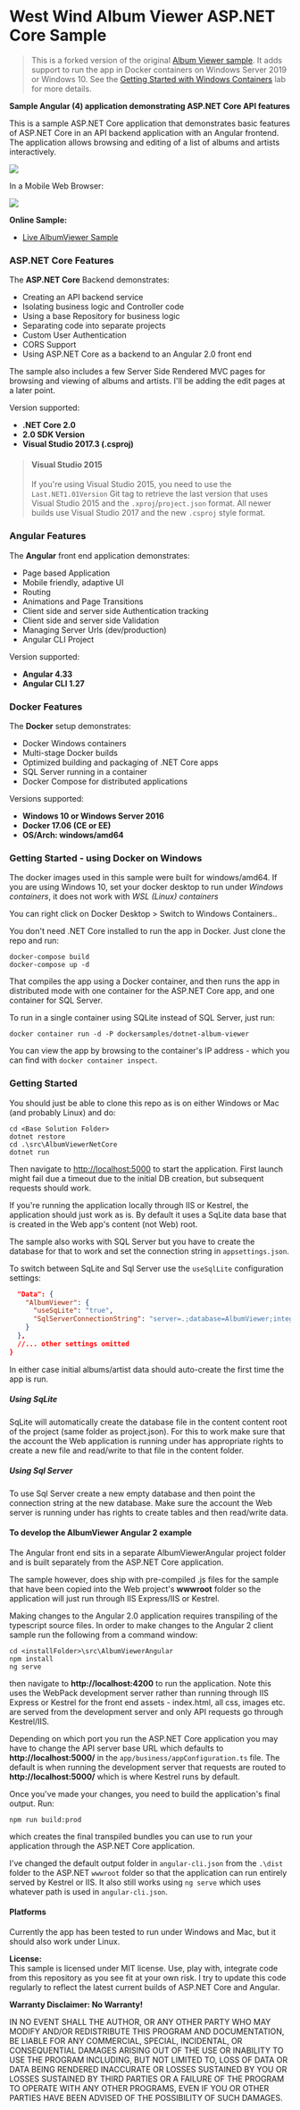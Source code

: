 ﻿# West Wind Album Viewer ASP.NET Core Sample

> This is a forked version of the original [Album Viewer sample](https://github.com/RickStrahl/AlbumViewerVNext). It adds support to run the app in Docker containers on Windows Server 2019 or Windows 10. See the [Getting Started with Windows Containers](https://github.com/docker/labs/tree/master/windows/windows-containers) lab for more details.

**Sample Angular (4) application demonstrating ASP.NET Core API features**

This is a sample ASP.NET Core application that demonstrates basic features of ASP.NET Core in an API backend application with an Angular frontend. The application allows browsing and editing of a list of albums and artists interactively.

![](AlbumViewer.png)

In a Mobile Web Browser: 

![](AlbumViewerMobile.png)

**Online Sample:**
* [Live AlbumViewer Sample](https://samples.west-wind.com/AlbumViewerCore/)

### ASP.NET Core Features
The **ASP.NET Core** Backend demonstrates:

* Creating an API backend service
* Isolating business logic and Controller code
* Using a base Repository for business logic
* Separating code into separate projects
* Custom User Authentication
* CORS Support
* Using ASP.NET Core as a backend to an Angular 2.0 front end

The sample also includes a few Server Side Rendered MVC pages for browsing and viewing of albums and artists. I'll be adding the edit pages at a later point.

Version supported:  
* **.NET Core 2.0**
* **2.0 SDK Version**
* **Visual Studio 2017.3 (.csproj)**

> #### Visual Studio 2015
> If you're using Visual Studio 2015, you need to use the `Last.NET1.01Version` Git tag to retrieve the last version that uses Visual Studio 2015 and the `.xproj`/`project.json` format. All newer builds use Visual Studio 2017 and the new `.csproj` style format.

### Angular Features
The **Angular** front end application demonstrates:

* Page based Application
* Mobile friendly, adaptive UI
* Routing
* Animations and Page Transitions
* Client side and server side Authentication tracking
* Client side and server side Validation
* Managing Server Urls (dev/production)
* Angular CLI Project

Version supported:  
* **Angular 4.33**  
* **Angular CLI 1.27**

### Docker Features
The **Docker** setup demonstrates:

* Docker Windows containers
* Multi-stage Docker builds
* Optimized building and packaging of .NET Core apps
* SQL Server running in a container
* Docker Compose for distributed applications

Versions supported:
* **Windows 10 or Windows Server 2016**
* **Docker 17.06 (CE or EE)**
* **OS/Arch: windows/amd64**

### Getting Started - using Docker on Windows ###

The docker images used in this sample were built for windows/amd64. If you are using Windows 10, set your docker desktop to run under *Windows containers*, it does not work with *WSL (Linux) containers*

You can right click on Docker Desktop > Switch to Windows Containers..

You don't need .NET Core installed to run the app in Docker. Just clone the repo and run:

```
docker-compose build
docker-compose up -d
```

That compiles the app using a Docker container, and then runs the app in distributed mode with one container for the ASP.NET Core app, and one container for SQL Server.

To run in a single container using SQLite instead of SQL Server, just run:

```
docker container run -d -P dockersamples/dotnet-album-viewer
```

You can view the app by browsing to the container's IP address - which you can find with `docker container inspect`.

### Getting Started ###

You should just be able to clone this repo as is on either Windows or Mac (and probably Linux) and do:

```
cd <Base Solution Folder>
dotnet restore
cd .\src\AlbumViewerNetCore
dotnet run
```

Then navigate to [http://localhost:5000](http://localhost:5000) to start the application. First launch might fail due a timeout due to the initial DB creation, but subsequent requests should work.

If you're running the application locally through IIS or Kestrel, the application should just work as is. By default it uses a SqLite data base that is created in the Web app's content (not Web) root. 

The sample also works with SQL Server but you have to create the database for that to work and set the connection string in `appsettings.json`. 


To switch between SqLite and Sql Server use the `useSqlLite` configuration settings:

```json
  "Data": {
    "AlbumViewer": {
      "useSqLite": "true",
      "SqlServerConnectionString": "server=.;database=AlbumViewer;integrated security=true;",
    } 
  },
  //... other settings omitted
}
```  

In either case initial albums/artist data should auto-create the first time the app is run.

##### Using SqLite
SqLite will automatically create the database file in the content content root of the project (same folder as project.json). For this to work make sure that the account the Web application is running under has appropriate rights to create a new file and read/write to that file in the content folder.

##### Using Sql Server
To use Sql Server create a new empty database and then point the connection string at the new database. Make sure the account the Web server is running under has rights to create tables and then read/write data.

#### To develop the AlbumViewer Angular 2 example
The Angular front end sits in a separate AlbumViewerAngular project folder and is built separately from the ASP.NET Core application.

The sample however, does ship with pre-compiled .js files for the sample that have been copied into the Web project's **wwwroot** folder so the application will just run through IIS Express/IIS or Kestrel.


Making changes to the Angular 2.0 application requires transpiling of the typescript source files. In order to make changes to the Angular 2 client sample run the following from a command window:

```
cd <installFolder>\src\AlbumViewerAngular
npm install
ng serve
```

then navigate to **http://localhost:4200** to run the application. Note this uses the WebPack development server rather than running through IIS Express or Kestrel for the front end assets - index.html, all css, images etc. are served from the development server and only API requests go through Kestrel/IIS.

Depending on which port you run the ASP.NET Core application you may have to change the API server base URL which defaults to **http://localhost:5000/** in the `app/business/appConfiguration.ts` file. The default is when running the development server that requests are routed to **http://localhost:5000/** which is where Kestrel runs by default.

Once you've made your changes, you need to build the application's final output. Run:

```
npm run build:prod
```

which creates the final transpiled bundles you can use to run your application through the ASP.NET Core application.

I've changed the default output folder in `angular-cli.json` from the `.\dist` folder to the ASP.NET `wwwroot` folder so that the application can run entirely served by Kestrel or IIS. It also still works using `ng serve` which uses whatever path is used in `angular-cli.json`.

#### Platforms 
Currently the app has been tested to run under Windows and Mac, but it should also work under Linux.

**License:**  
This sample is licensed under MIT license. Use, play with, integrate code from
this repository as you see fit at your own risk. I try to update this code regularly to reflect the latest current builds of ASP.NET Core and Angular.

**Warranty Disclaimer: No Warranty!**

IN NO EVENT SHALL THE AUTHOR, OR ANY OTHER PARTY WHO MAY MODIFY
AND/OR REDISTRIBUTE THIS PROGRAM AND DOCUMENTATION, BE LIABLE 
FOR ANY COMMERCIAL, SPECIAL, INCIDENTAL, OR CONSEQUENTIAL DAMAGES
ARISING OUT OF THE USE OR INABILITY TO USE THE PROGRAM INCLUDING, 
BUT NOT LIMITED TO, LOSS OF DATA OR DATA BEING RENDERED INACCURATE
OR LOSSES SUSTAINED BY YOU OR LOSSES SUSTAINED BY THIRD PARTIES OR
A FAILURE OF THE PROGRAM TO OPERATE WITH ANY OTHER PROGRAMS, EVEN
IF YOU OR OTHER PARTIES HAVE BEEN ADVISED OF THE POSSIBILITY OF 
SUCH DAMAGES.
